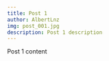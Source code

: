 ```yaml
---
title: Post 1
author: AlbertLnz
img: post_001.jpg
description: Post 1 description
---
```


Post 1 content
